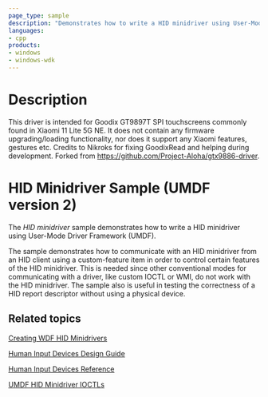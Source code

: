 ```yaml
---
page_type: sample
description: "Demonstrates how to write a HID minidriver using User-Mode Driver Framework (UMDF)."
languages:
- cpp
products:
- windows
- windows-wdk
---
```


# Description

This driver is intended for Goodix GT9897T SPI touchscreens commonly found in Xiaomi 11 Lite 5G NE. It does not contain any firmware upgrading/loading functionality, nor does it support any Xiaomi features, gestures etc.
Credits to Nikroks for fixing GoodixRead and helping during development.
Forked from https://github.com/Project-Aloha/gtx9886-driver.

# HID Minidriver Sample (UMDF version 2)

The *HID minidriver* sample demonstrates how to write a HID minidriver using User-Mode Driver Framework (UMDF).

The sample demonstrates how to communicate with an HID minidriver from an HID client using a custom-feature item in order to control certain features of the HID minidriver. This is needed since other conventional modes for communicating with a driver, like custom IOCTL or WMI, do not work with the HID minidriver. The sample also is useful in testing the correctness of a HID report descriptor without using a physical device.

## Related topics

[Creating WDF HID Minidrivers](https://docs.microsoft.com/windows-hardware/drivers/wdf/creating-umdf-hid-minidrivers)

[Human Input Devices Design Guide](https://docs.microsoft.com/windows-hardware/drivers/hid/)

[Human Input Devices Reference](https://docs.microsoft.com/windows-hardware/drivers/ddi/content/_hid/)

[UMDF HID Minidriver IOCTLs](https://docs.microsoft.com/windows-hardware/drivers/ddi/content/hidport/)
